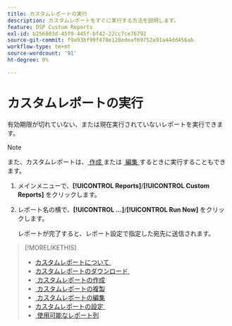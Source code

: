 ```yaml
---
title: カスタムレポートの実行
description: カスタムレポートをすぐに実行する方法を説明します。
feature: DSP Custom Reports
exl-id: b256803d-45f9-445f-bf42-22cc7ce76792
source-git-commit: f9a93bf99f470e128edeaf69752a91a44dd456ab
workflow-type: tm+mt
source-wordcount: '91'
ht-degree: 0%

---
```


# カスタムレポートの実行

有効期限が切れていない、または現在実行されていないレポートを実行できます。

>[!NOTE]
>
>また、カスタムレポートは、[&#x200B; 作成 &#x200B;](report-create.md) または [&#x200B; 編集 &#x200B;](report-edit.md) するときに実行することもできます。

1. メインメニューで、**[!UICONTROL Reports]**/**[!UICONTROL Custom Reports]** をクリックします。

1. レポート名の横で、**[!UICONTROL ...]**/**[!UICONTROL Run Now]** をクリックします。

   レポートが完了すると、レポート設定で指定した宛先に送信されます。

>[!MORELIKETHIS]
>
>* [&#x200B; カスタムレポートについて &#x200B;](/help/dsp/reports/report-about.md)
>* [&#x200B; カスタムレポートのダウンロード &#x200B;](/help/dsp/reports/report-download.md)
>* [&#x200B; カスタムレポートの作成 &#x200B;](/help/dsp/reports/report-create.md)
>* [&#x200B; カスタムレポートの複製 &#x200B;](/help/dsp/reports/report-copy.md)
>* [&#x200B; カスタムレポートの編集 &#x200B;](/help/dsp/reports/report-edit.md)
>* [&#x200B; カスタムレポートの設定 &#x200B;](/help/dsp/reports/report-settings.md)
>* [&#x200B; 使用可能なレポート列 &#x200B;](/help/dsp/reports/report-columns.md)
